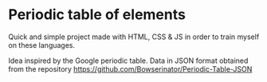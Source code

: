 # Periodic table of elements

Quick and simple project made with HTML, CSS & JS in order to train myself on these languages.

Idea inspired by the Google periodic table. Data in JSON format obtained from the repository https://github.com/Bowserinator/Periodic-Table-JSON
